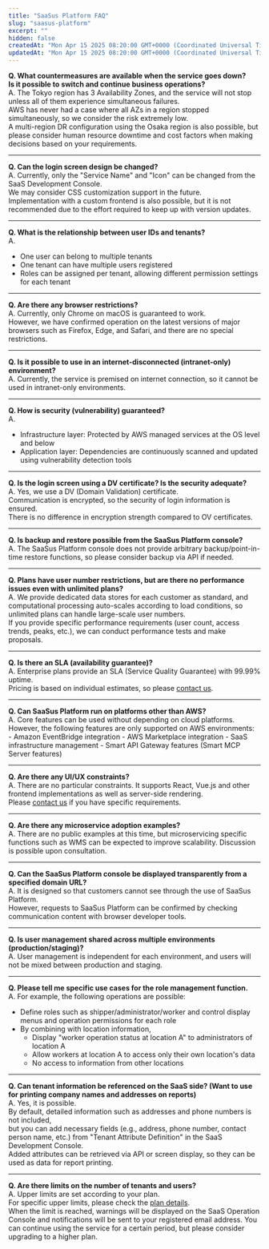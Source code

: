 ```yaml
---
title: "SaaSus Platform FAQ"
slug: "saasus-platform"
excerpt: ""
hidden: false
createdAt: "Mon Apr 15 2025 08:20:00 GMT+0000 (Coordinated Universal Time)"
updatedAt: "Mon Apr 15 2025 08:20:00 GMT+0000 (Coordinated Universal Time)"
---
```


**Q. What countermeasures are available when the service goes down?  
Is it possible to switch and continue business operations?**  
A. The Tokyo region has 3 Availability Zones, and the service will not stop unless all of them experience simultaneous failures.  
AWS has never had a case where all AZs in a region stopped simultaneously, so we consider the risk extremely low.  
A multi-region DR configuration using the Osaka region is also possible, but please consider human resource downtime and cost factors when making decisions based on your requirements.

---

**Q. Can the login screen design be changed?**  
A. Currently, only the "Service Name" and "Icon" can be changed from the SaaS Development Console.  
We may consider CSS customization support in the future.  
Implementation with a custom frontend is also possible, but it is not recommended due to the effort required to keep up with version updates.

---

**Q. What is the relationship between user IDs and tenants?**  
A.  
- One user can belong to multiple tenants  
- One tenant can have multiple users registered  
- Roles can be assigned per tenant, allowing different permission settings for each tenant

---

**Q. Are there any browser restrictions?**  
A. Currently, only Chrome on macOS is guaranteed to work.  
However, we have confirmed operation on the latest versions of major browsers such as Firefox, Edge, and Safari, and there are no special restrictions.

---

**Q. Is it possible to use in an internet-disconnected (intranet-only) environment?**  
A. Currently, the service is premised on internet connection, so it cannot be used in intranet-only environments.

---

**Q. How is security (vulnerability) guaranteed?**  
A.  
- Infrastructure layer: Protected by AWS managed services at the OS level and below  
- Application layer: Dependencies are continuously scanned and updated using vulnerability detection tools  

---

**Q. Is the login screen using a DV certificate? Is the security adequate?**  
A. Yes, we use a DV (Domain Validation) certificate.  
Communication is encrypted, so the security of login information is ensured.  
There is no difference in encryption strength compared to OV certificates.

---

**Q. Is backup and restore possible from the SaaSus Platform console?**  
A. The SaaSus Platform console does not provide arbitrary backup/point-in-time restore functions, so please consider backup via API if needed.

---

**Q. Plans have user number restrictions, but are there no performance issues even with unlimited plans?**  
A. We provide dedicated data stores for each customer as standard, and computational processing auto-scales according to load conditions, so unlimited plans can handle large-scale user numbers.  
If you provide specific performance requirements (user count, access trends, peaks, etc.), we can conduct performance tests and make proposals.

---

**Q. Is there an SLA (availability guarantee)?**  
A. Enterprise plans provide an SLA (Service Quality Guarantee) with 99.99% uptime.  
Pricing is based on individual estimates, so please [contact us](https://saasus.io/pricing#support).

---

**Q. Can SaaSus Platform run on platforms other than AWS?**  
A. Core features can be used without depending on cloud platforms.  
However, the following features are only supported on AWS environments:  
    - Amazon EventBridge integration
    - AWS Marketplace integration
    - SaaS infrastructure management
    - Smart API Gateway features (Smart MCP Server features)

---

**Q. Are there any UI/UX constraints?**  
A. There are no particular constraints. It supports React, Vue.js and other frontend implementations as well as server-side rendering.  
Please [contact us](https://saasus.io/pricing#support) if you have specific requirements.

---

**Q. Are there any microservice adoption examples?**  
A. There are no public examples at this time, but microservicing specific functions such as WMS can be expected to improve scalability. Discussion is possible upon consultation.

---

**Q. Can the SaaSus Platform console be displayed transparently from a specified domain URL?**  
A. It is designed so that customers cannot see through the use of SaaSus Platform.  
However, requests to SaaSus Platform can be confirmed by checking communication content with browser developer tools.

---

**Q. Is user management shared across multiple environments (production/staging)?**  
A. User management is independent for each environment, and users will not be mixed between production and staging.

---

**Q. Please tell me specific use cases for the role management function.**  
A. For example, the following operations are possible:  
- Define roles such as shipper/administrator/worker and control display menus and operation permissions for each role  
- By combining with location information,  
  - Display "worker operation status at location A" to administrators of location A  
  - Allow workers at location A to access only their own location's data  
  - No access to information from other locations  

---

**Q. Can tenant information be referenced on the SaaS side? (Want to use for printing company names and addresses on reports)**  
A. Yes, it is possible.  
By default, detailed information such as addresses and phone numbers is not included,  
but you can add necessary fields (e.g., address, phone number, contact person name, etc.) from "Tenant Attribute Definition" in the SaaS Development Console.  
Added attributes can be retrieved via API or screen display, so they can be used as data for report printing.

---

**Q. Are there limits on the number of tenants and users?**  
A. Upper limits are set according to your plan.  
For specific upper limits, please check the [plan details](https://saasus.io/pricing).  
When the limit is reached, warnings will be displayed on the SaaS Operation Console and notifications will be sent to your registered email address. You can continue using the service for a certain period, but please consider upgrading to a higher plan.
